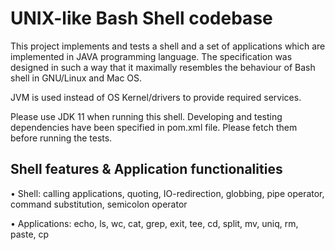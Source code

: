 # UNIX-like Bash Shell codebase

This project implements and tests a shell and a set of applications which are implemented in JAVA programming language.
The specification was designed in such a way that it maximally resembles the behaviour of Bash shell in GNU/Linux and Mac OS.

JVM is used instead of OS Kernel/drivers to provide required services. 

Please use JDK 11 when running this shell. 
Developing and testing dependencies have been specified in pom.xml file. Please fetch them before running the tests.

## Shell features & Application functionalities

• Shell: calling applications, quoting, IO-redirection, globbing, pipe operator, command substitution, semicolon operator

• Applications: echo, ls, wc, cat, grep, exit, tee, cd, split, mv, uniq, rm, paste, cp